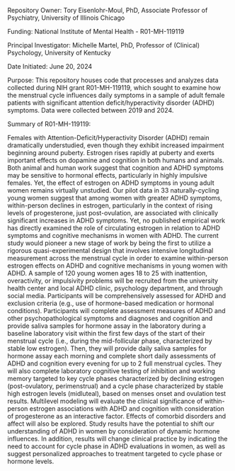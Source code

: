 Repository Owner: Tory Eisenlohr-Moul, PhD, Associate Professor of Psychiatry, University of Illinois Chicago

Funding: National Institute of Mental Health - R01-MH-119119

Principal Investigator: Michelle Martel, PhD, Professor of (Clinical) Psychology, University of Kentucky

Date Initiated: June 20, 2024

Purpose: This repository houses code that processes and analyzes data collected during NIH grant R01-MH-119119, which sought to examine how the menstrual cycle influences daily symptoms in a sample of adult female patients with significant attention deficit/hyperactivity disorder (ADHD) symptoms.  Data were collected between 2019 and 2024.  

Summary of R01-MH-119119: 

Females with Attention-Deficit/Hyperactivity Disorder (ADHD) remain dramatically understudied, even though they exhibit increased impairment beginning around puberty. Estrogen rises rapidly at puberty and exerts important effects on dopamine and cognition in both humans and animals. Both animal and human work suggest that cognition and ADHD symptoms may be sensitive to hormonal effects, particularly in highly impulsive females. Yet, the effect of estrogen on ADHD symptoms in young adult women remains virtually unstudied. Our pilot data in 33 naturally-cycling young women suggest that among women with greater ADHD symptoms, within-person declines in estrogen, particularly in the context of rising levels of progesterone, just post-ovulation, are associated with clinically significant increases in ADHD symptoms. Yet, no published empirical work has directly examined the role of circulating estrogen in relation to ADHD symptoms and cognitive mechanisms in women with ADHD. The current study would pioneer a new stage of work by being the first to utilize a rigorous quasi-experimental design that involves intensive longitudinal measurement across the menstrual cycle in order to examine within-person estrogen effects on ADHD and cognitive mechanisms in young women with ADHD. A sample of 120 young women ages 18 to 25 with inattention, overactivity, or impulsivity problems will be recruited from the university health center and local ADHD clinic, psychology department, and through social media. Participants will be comprehensively assessed for ADHD and exclusion criteria (e.g., use of hormone-based medication or hormonal conditions). Participants will complete assessment measures of ADHD and other psychopathological symptoms and diagnoses and cognition and provide saliva samples for hormone assay in the laboratory during a baseline laboratory visit within the first few days of the start of their menstrual cycle (i.e., during the mid-follicular phase, characterized by stable low estrogen). Then, they will provide daily saliva samples for hormone assay each morning and complete short daily assessments of ADHD and cognition every evening for up to 2 full menstrual cycles. They will also complete laboratory cognitive testing of inhibition and working memory targeted to key cycle phases characterized by declining estrogen (post-ovulatory, perimenstrual) and a cycle phase characterized by stable high estrogen levels (midluteal), based on menses onset and ovulation test results. Multilevel modeling will evaluate the clinical significance of within-person estrogen associations with ADHD and cognition with consideration of progesterone as an interactive factor. Effects of comorbid disorders and affect will also be explored. Study results have the potential to shift our understanding of ADHD in women by consideration of dynamic hormone influences. In addition, results will change clinical practice by indicating the need to account for cycle phase in ADHD evaluations in women, as well as suggest personalized approaches to treatment targeted to cycle phase or hormone levels.
